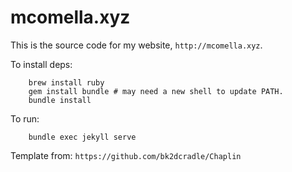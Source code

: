 mcomella.xyz
============

This is the source code for my website, `http://mcomella.xyz`.

To install deps:

        brew install ruby
        gem install bundle # may need a new shell to update PATH.
        bundle install

To run:

        bundle exec jekyll serve

Template from: `https://github.com/bk2dcradle/Chaplin`
